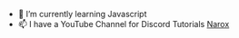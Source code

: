 - 🌱 I’m currently learning Javascript
- 📫 I have a YouTube Channel for Discord Tutorials <a href="https://www.youtube.com/c/NaroxEG">Narox</a>
